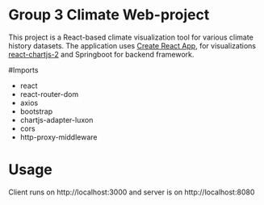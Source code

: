# Group 3 Climate Web-project

This project is a React-based climate visualization tool for various climate history datasets. The application uses [Create React App](https://create-react-app.dev/), 
for visualizations [react-chartjs-2](https://react-chartjs-2.js.org/) and Springboot for backend framework.

#Imports

- react
- react-router-dom
- axios
- bootstrap
- chartjs-adapter-luxon
- cors
- http-proxy-middleware

# Usage

Client runs on http://localhost:3000 and server is on http://localhost:8080
